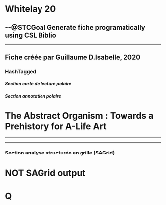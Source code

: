 # Whitelay 20



--@STCGoal Generate fiche programatically using CSL Biblio
----


----
Fiche créée par Guillaume D.Isabelle, 2020 
---- 

### HashTagged 


##### Section carte de lecture polaire
##### Section annotation polaire
The Abstract Organism : Towards a Prehistory for A-Life Art
===========================================================






----

----



### Section analyse structurée en grille (SAGrid)


# NOT SAGrid output

# Q

